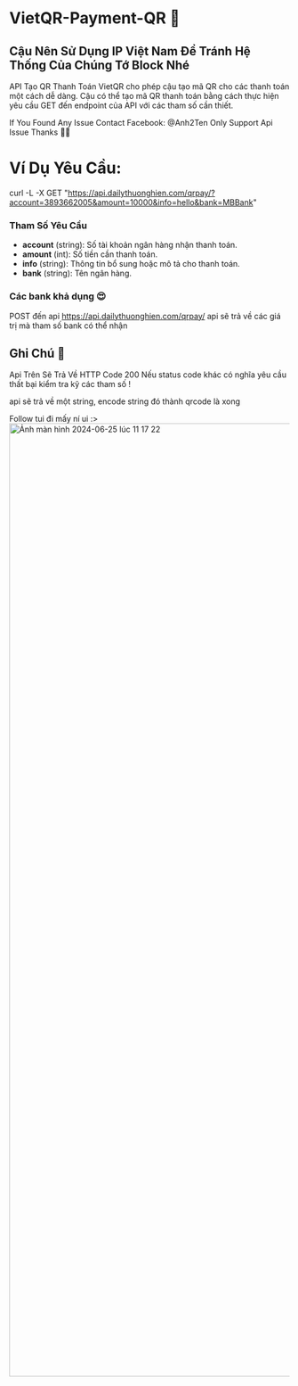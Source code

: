 # VietQR-Payment-QR 🫶
## Cậu Nên Sử Dụng IP Việt Nam Để Tránh Hệ Thống Của Chúng Tớ Block Nhé
API Tạo QR Thanh Toán VietQR cho phép cậu tạo mã QR cho các thanh toán một cách dễ dàng. 
Cậu có thể tạo mã QR thanh toán bằng cách thực hiện yêu cầu GET đến endpoint của API với các tham số cần thiết.
 
If You Found Any Issue Contact Facebook: @Anh2Ten
Only Support Api Issue Thanks 🫶🏻

# Ví Dụ Yêu Cầu: 
curl -L -X GET "https://api.dailythuonghien.com/qrpay/?account=3893662005&amount=10000&info=hello&bank=MBBank"

### Tham Số Yêu Cầu

- **account** (string): Số tài khoản ngân hàng nhận thanh toán.
- **amount** (int): Số tiền cần thanh toán.
- **info** (string): Thông tin bổ sung hoặc mô tả cho thanh toán.
- **bank** (string): Tên ngân hàng.
 
### Các bank khả dụng 😍
POST đến api https://api.dailythuonghien.com/qrpay/
api sẽ trả về các giá trị mà tham số bank có thể nhận 

## Ghi Chú 📝
Api Trên Sẽ Trả Về HTTP Code 200 
Nếu status code khác có nghĩa yêu cầu thất bại
kiểm tra kỹ các tham số !

api sẽ trả về một string, encode string đó thành qrcode là xong


Follow tui đi mấy ní ui :>
<img width="1710" alt="Ảnh màn hình 2024-06-25 lúc 11 17 22" src="https://github.com/Anh2Ten/VietQR-Payment-QR/assets/83670932/1c710e20-0a48-4eaa-9515-0117cb7bde28">

